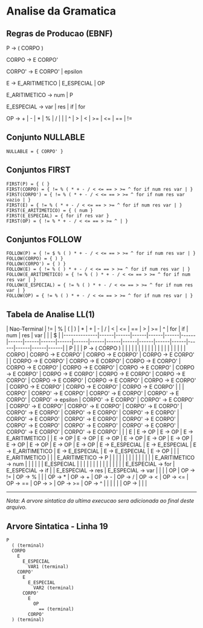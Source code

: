# Analise da Gramatica

## Regras de Producao (EBNF)

P -> ( CORPO )

CORPO -> E CORPO'

CORPO' -> E CORPO'
       | epsilon

E -> E_ARITIMETICO
  | E_ESPECIAL
  | OP

E_ARITIMETICO -> num
              | P

E_ESPECIAL -> var
           | res
           | if
           | for

OP -> + | - | * | % | / | | | ^ | > | < | >= | <= | == | !=


## Conjunto NULLABLE

```
NULLABLE = { CORPO' }
```

## Conjuntos FIRST

```
FIRST(P) = { ( }
FIRST(CORPO) = { != % ( * + - / < <= == > >= ^ for if num res var | }
FIRST(CORPO') = { != % ( * + - / < <= == > >= ^ for if num res var vazio | }
FIRST(E) = { != % ( * + - / < <= == > >= ^ for if num res var | }
FIRST(E_ARITIMETICO) = { ( num }
FIRST(E_ESPECIAL) = { for if res var }
FIRST(OP) = { != % * + - / < <= == > >= ^ | }
```

## Conjuntos FOLLOW

```
FOLLOW(P) = { != $ % ( ) * + - / < <= == > >= ^ for if num res var | }
FOLLOW(CORPO) = { ) }
FOLLOW(CORPO') = { ) }
FOLLOW(E) = { != % ( ) * + - / < <= == > >= ^ for if num res var | }
FOLLOW(E_ARITIMETICO) = { != % ( ) * + - / < <= == > >= ^ for if num res var | }
FOLLOW(E_ESPECIAL) = { != % ( ) * + - / < <= == > >= ^ for if num res var | }
FOLLOW(OP) = { != % ( ) * + - / < <= == > >= ^ for if num res var | }
```

## Tabela de Analise LL(1)

| Nao-Terminal | != | % | ( | ) | * | + | - | / | < | <= | == | > | >= | ^ | for | if | num | res | var | | | $ |
|--------------|------|------|------|------|------|------|------|------|------|------|------|------|------|------|------|------|------|------|------|------|------|
| P |  |  | P -> ( CORPO ) |  |  |  |  |  |  |  |  |  |  |  |  |  |  |  |  |  |  |
| CORPO | CORPO -> E CORPO' | CORPO -> E CORPO' | CORPO -> E CORPO' |  | CORPO -> E CORPO' | CORPO -> E CORPO' | CORPO -> E CORPO' | CORPO -> E CORPO' | CORPO -> E CORPO' | CORPO -> E CORPO' | CORPO -> E CORPO' | CORPO -> E CORPO' | CORPO -> E CORPO' | CORPO -> E CORPO' | CORPO -> E CORPO' | CORPO -> E CORPO' | CORPO -> E CORPO' | CORPO -> E CORPO' | CORPO -> E CORPO' | CORPO -> E CORPO' |  |
| CORPO' | CORPO' -> E CORPO' | CORPO' -> E CORPO' | CORPO' -> E CORPO' | CORPO' -> epsilon | CORPO' -> E CORPO' | CORPO' -> E CORPO' | CORPO' -> E CORPO' | CORPO' -> E CORPO' | CORPO' -> E CORPO' | CORPO' -> E CORPO' | CORPO' -> E CORPO' | CORPO' -> E CORPO' | CORPO' -> E CORPO' | CORPO' -> E CORPO' | CORPO' -> E CORPO' | CORPO' -> E CORPO' | CORPO' -> E CORPO' | CORPO' -> E CORPO' | CORPO' -> E CORPO' | CORPO' -> E CORPO' |  |
| E | E -> OP | E -> OP | E -> E_ARITIMETICO |  | E -> OP | E -> OP | E -> OP | E -> OP | E -> OP | E -> OP | E -> OP | E -> OP | E -> OP | E -> OP | E -> E_ESPECIAL | E -> E_ESPECIAL | E -> E_ARITIMETICO | E -> E_ESPECIAL | E -> E_ESPECIAL | E -> OP |  |
| E_ARITIMETICO |  |  | E_ARITIMETICO -> P |  |  |  |  |  |  |  |  |  |  |  |  |  | E_ARITIMETICO -> num |  |  |  |  |
| E_ESPECIAL |  |  |  |  |  |  |  |  |  |  |  |  |  |  | E_ESPECIAL -> for | E_ESPECIAL -> if |  | E_ESPECIAL -> res | E_ESPECIAL -> var |  |  |
| OP | OP -> != | OP -> % |  |  | OP -> * | OP -> + | OP -> - | OP -> / | OP -> < | OP -> <= | OP -> == | OP -> > | OP -> >= | OP -> ^ |  |  |  |  |  | OP -> | |  |

---
*Nota: A arvore sintatica da ultima execucao sera adicionada ao final deste arquivo.*

## Arvore Sintatica - Linha 19

```
P
  ( (terminal)
  CORPO
    E
      E_ESPECIAL
        VAR1 (terminal)
    CORPO'
      E
        E_ESPECIAL
          VAR2 (terminal)
      CORPO'
        E
          OP
            == (terminal)
        CORPO'
  ) (terminal)
```





